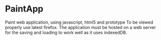 PaintApp
========

Paint web application, using javascript, html5 and prototype 
To be viewed properly use latest firefox.
The application must be hosted on a web server for the saving and loading to work well as it uses indexedDB.